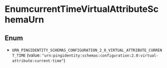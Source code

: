 

# EnumcurrentTimeVirtualAttributeSchemaUrn

## Enum


* `URN_PINGIDENTITY_SCHEMAS_CONFIGURATION_2_0_VIRTUAL_ATTRIBUTE_CURRENT_TIME` (value: `"urn:pingidentity:schemas:configuration:2.0:virtual-attribute:current-time"`)



